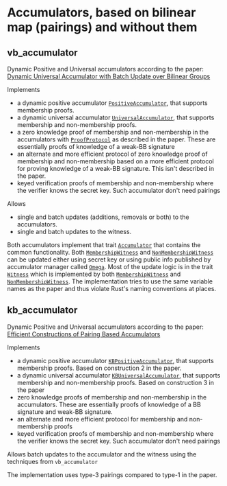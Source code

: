 <!-- cargo-rdme start -->

# Accumulators, based on bilinear map (pairings) and without them

## vb_accumulator
Dynamic Positive and Universal accumulators according to the paper: [Dynamic Universal Accumulator with Batch Update over Bilinear Groups](https://eprint.iacr.org/2020/777)

Implements
- a dynamic positive accumulator [`PositiveAccumulator`], that supports membership proofs.
- a dynamic universal accumulator [`UniversalAccumulator`], that supports membership and non-membership proofs.
- a zero knowledge proof of membership and non-membership in the accumulators with [`ProofProtocol`] as described in the paper.
  These are essentially proofs of knowledge of a weak-BB signature
- an alternate and more efficient protocol of zero knowledge proof of membership and non-membership based on a more
  efficient protocol for proving knowledge of a weak-BB signature. This isn't described in the paper.
- keyed verification proofs of membership and non-membership where the verifier knows the secret key. Such accumulator don't need pairings

Allows
- single and batch updates (additions, removals or both) to the accumulators.
- single and batch updates to the witness.

Both accumulators implement that trait [`Accumulator`] that contains the common functionality.
Both [`MembershipWitness`] and [`NonMembershipWitness`] can be updated either using secret key or using public
info published by accumulator manager called [`Omega`].
Most of the update logic is in the trait [`Witness`] which is implemented by both [`MembershipWitness`]
and [`NonMembershipWitness`].
The implementation tries to use the same variable names as the paper and thus violate Rust's naming conventions at places.

## kb_accumulator
Dynamic Positive and Universal accumulators according to the paper: [Efficient Constructions of Pairing Based Accumulators](https://eprint.iacr.org/2021/638)

Implements
- a dynamic positive accumulator [`KBPositiveAccumulator`], that supports membership proofs. Based on construction 2 in the paper.
- a dynamic universal accumulator [`KBUniversalAccumulator`], that supports membership and non-membership proofs. Based on construction 3 in the paper
- zero knowledge proofs of membership and non-membership in the accumulators. These are essentially proofs of knowledge of a
  BB signature and weak-BB signature.
- an alternate and more efficient protocol for membership and non-membership proofs
- keyed verification proofs of membership and non-membership where the verifier knows the secret key. Such accumulator don't need pairings

Allows batch updates to the accumulator and the witness using the techniques from `vb_accumulator`

The implementation uses type-3 pairings compared to type-1 in the paper.

[`Accumulator`]: https://docs.rs/vb_accumulator/latest/vb_accumulator/positive/trait.Accumulator.html
[`PositiveAccumulator`]: https://docs.rs/vb_accumulator/latest/vb_accumulator/positive/struct.PositiveAccumulator.html
[`UniversalAccumulator`]: https://docs.rs/vb_accumulator/latest/vb_accumulator/universal/struct.UniversalAccumulator.html
[`MembershipWitness`]: https://docs.rs/vb_accumulator/latest/vb_accumulator/witness/struct.MembershipWitness.html
[`NonMembershipWitness`]: https://docs.rs/vb_accumulator/latest/vb_accumulator/witness/struct.NonMembershipWitness.html
[`Witness`]: https://docs.rs/vb_accumulator/latest/vb_accumulator/witness/trait.Witness.html
[`Omega`]: https://docs.rs/vb_accumulator/latest/vb_accumulator/batch_utils/struct.Omega.html
[`ProofProtocol`]: https://docs.rs/vb_accumulator/latest/vb_accumulator/proofs/trait.ProofProtocol.html
[`KBPositiveAccumulator`]: https://docs.rs/vb_accumulator/latest/vb_accumulator/kb_positive_accumulator/adaptive_accumulator/struct.KBPositiveAccumulator.html
[`KBUniversalAccumulator`]: https://docs.rs/vb_accumulator/latest/vb_accumulator/kb_universal_accumulator/accumulator/struct.KBUniversalAccumulator.html

<!-- cargo-rdme end -->
